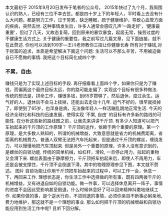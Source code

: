 本文最初于 2015年9月20日发布于笔者的公众号。
2015年快过了九个月，我周围认识的熟人，已经有三位不幸去世。都是四十岁上下的年轻人，平时看上去没有什么大问题。都是努力工作，过于劳累，缺乏睡眠，疏于健康维护，导致心血管方面的疾病，突然去世.
这种事情发生后，许多人通常会感叹几声‘一路走好’，‘健康最重要’，但过了几天，又故态复萌，回到原来的暴饮暴食，起居无常，操劳过度的不健康生活方式上.
关于健康的重要性，我之前写过几篇文章，见下面链接，就不在此赘述.
你也可以活到109岁—王川老师教你三招让你健康长寿
所有对于赚钱,对于财富的追求，本质是希望解决下面这个问题:
生活可以不那么辛苦，不用被迫做自已不愿做的事情.
我把这个目标简化成四个字:
### **不累，自由.**
赚钱只是为了实现上述目标的手段.
再仔细看看上面四个字，如果你只是为了赚钱，而偏离这个最终目标太远，你的路可能走偏了.
实现这个目标有很多种做法.
传统的想法是，拼命工作，赚很多钱，到65岁攒够了，然后退休，度过余生。运气好的人，退休后不会马上挂掉，还能出去走动十几年.
运气不好的，很早就挂掉了，即使到了65岁，也浑身是病，无法像年轻人一样活蹦乱跳地正常生活.
今天的经济全球化和科技的迅速发展，使得实现 ‘不累, 自由’ 的目标有许多新的路线的可能性.
在分析这些新的路线图之前，让我先来讲讲千斤顶.
有多少人知道可以把汽车抬起来的千斤顶的工作原理？
千斤顶的运作，依赖于两个重要的原理。第一个原理，是大多数人熟知的，所谓的机械增益，大致意思就是省力的机械费距离，省距离的机械费力。普通人双臂无法把汽车托起来，但是通过千斤顶的螺丝，缠绕发力，可以慢慢地把汽车顶起来.
但是另外一个重要的原理，许多人没有意识到的，是螺丝的自锁功能.
传统的简单机械，如杠杆，滑轮, 一旦停止用力，拉起的重物又会滑下来.
螺丝表面由于静摩擦力，千斤顶把车抬起来后，即使人不再用力，车还是会被支撑住，千斤顶不会倒退下滑。其中的物理原理参见下图，本文就不赘述。
图片
自锁功能让你用千斤顶把车抬起来的过程中，可以工作一会，休息一下，再回来工作.
理想状态是，你生活工作中选择做的所有事，既有四两拨千斤的机械增益，又有进退自如的自锁功能。做一件事，可以选择休息离开一阵子，事情的进度不会因此受影响甚至倒退，什么时候休息好了可以回来精神抖擞地继续工作.
如果你做的事，是个逆水行舟，不进则退的事情，必须你亲自不断事必躬亲地, 费力地维护，那这就不是一个理想的事业.
那么如何把千斤顶的机械增益和自锁功能应用到生活工作中呢? 且听下回分解。
